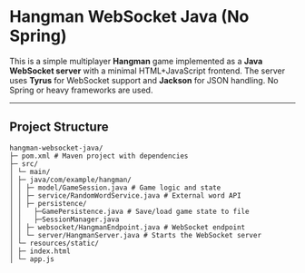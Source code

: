 # Hangman WebSocket Java (No Spring)

This is a simple multiplayer **Hangman** game implemented as a **Java WebSocket server** with a minimal HTML+JavaScript frontend. The server uses **Tyrus** for WebSocket support and **Jackson** for JSON handling. No Spring or heavy frameworks are used.

---

## Project Structure

```
hangman-websocket-java/
├─ pom.xml # Maven project with dependencies
├─ src/
│ └─ main/
│ ├─ java/com/example/hangman/
│ │ ├─ model/GameSession.java # Game logic and state
│ │ ├─ service/RandomWordService.java # External word API
│ │ ├─ persistence/
│ │   ├─GamePersistence.java # Save/load game state to file
│ │   ├─SessionManager.java
│ │ ├─ websocket/HangmanEndpoint.java # WebSocket endpoint
│ │ └─ server/HangmanServer.java # Starts the WebSocket server
│ └─ resources/static/
│ ├─ index.html
│ └─ app.js
```